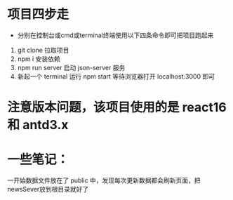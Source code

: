 # 项目四步走
- 分别在控制台或cmd或terminal终端使用以下四条命令即可把项目跑起来
1. git clone 拉取项目
2. npm i 安装依赖
3. npm run server 启动 json-server 服务
4. 新起一个 terminal 运行 npm start 等待浏览器打开 localhost:3000 即可

# 注意版本问题，该项目使用的是 react16 和 antd3.x
# 一些笔记：
一开始数据文件放在了 public 中，发现每次更新数据都会刷新页面，把 newsSever放到根目录就好了